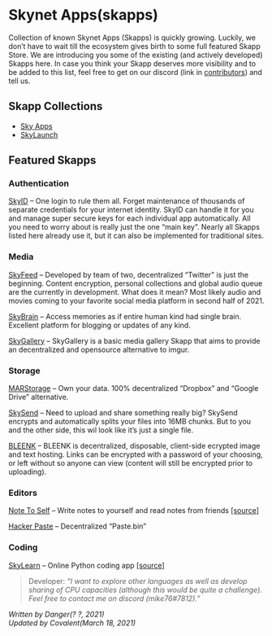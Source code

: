 # Skynet Apps(skapps)

Collection of known Skynet Apps (Skapps) is quickly growing. Luckily, we don’t have to wait till the ecosystem gives birth to some full featured Skapp Store. We are introducing you some of the existing (and actively developed) Skapps here. In case you think your Skapp deserves more visibility and to be added to this list, feel free to get on our discord (link in [contributors](/pages/help/contributors/en.html)) and tell us.

## Skapp Collections
* [Sky Apps](https://skyapps.hns.siasky.net/#/apps/all)
* [SkyLaunch](https://siasky.net/nAAkTFlVpsgX1-zyEPGy4bNycQW4Jjf2YztegtXHvNIRVw/)

## Featured Skapps
### Authentication
[SkyID](https://sky-id.hns.siasky.net/) – One login to rule them all. Forget maintenance of thousands of separate credentials for your internet identity. SkyID can handle it for you and manage super secure keys for each individual app automatically. All you need to worry about is really just the one “main key”. Nearly all Skapps listed here already use it, but it can also be implemented for traditional sites.
### Media
[SkyFeed](https://skyfeed.hns.siasky.net/#/) – Developed by team of two, decentralized “Twitter” is just the beginning. Content encryption, personal collections and global audio queue are the currently in development. What does it mean? Most likely audio and movies coming to your favorite social media platform in second half of 2021.

[SkyBrain](https://skybrain.hns.siasky.net/#/) – Access memories as if entire human kind had single brain. Excellent platform for blogging or updates of any kind.

[SkyGallery](https://skygallery.hns.siasky.net/#/) – SkyGallery is a basic media gallery Skapp that aims to provide an decentralized and opensource alternative to imgur.
### Storage
[MARStorage](https://marstorage.hns.siasky.net/) – Own your data. 100% decentralized “Dropbox” and “Google Drive” alternative.

[SkySend](https://skysend.hns.siasky.net/) – Need to upload and share something really big? SkySend encrypts and automatically splits your files into 16MB chunks. But to you and the other side, this wil look like it’s just a single file.

[BLEENK](https://bleenk.io/) – BLEENK is decentralized, disposable, client-side ecrypted image and text hosting. Links can be encrypted with a password of your choosing, or left without so anyone can view (content will still be encrypted prior to uploading).
### Editors
[Note To Self](https://note-to-self.hns.siasky.net/) – Write notes to yourself and read notes from friends [[source]](https://github.com/kwypchlo/note-to-self)

[Hacker Paste](https://hackerpaste.hns.siasky.net/) – Decentralized “Paste.bin”
### Coding

[SkyLearn](https://skylearn.hns.siasky.net/) – Online Python coding app [[source]](https://github.com/mike76-dev/skylearn)

>Developer: *“I want to explore other languages as well as develop sharing of CPU capacities (although this would be quite a challenge). Feel free to contact me on discord (mike76#7812).”*

*Written by Danger(? ?, 2021)*  
*Updated by Covalent(March 18, 2021)*
